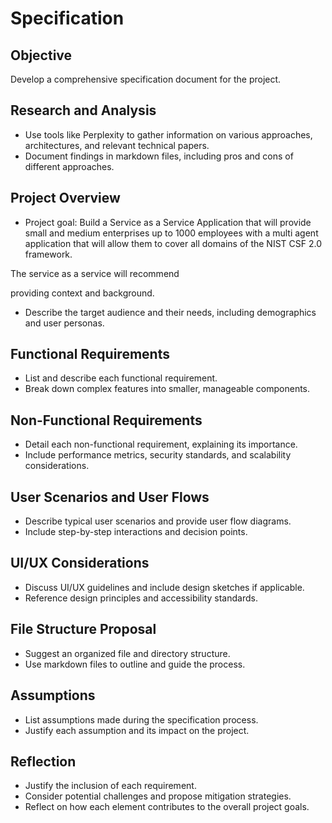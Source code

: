 # Specification

## Objective
Develop a comprehensive specification document for the project.

## Research and Analysis
- Use tools like Perplexity to gather information on various approaches, architectures, and relevant technical papers.
- Document findings in markdown files, including pros and cons of different approaches.

## Project Overview
- Project goal: Build a Service as a Service Application that will provide small and medium enterprises up to 1000 employees with a multi agent application that will allow them to cover all domains of the NIST CSF 2.0 framework.

The service as a service will recommend 




 providing context and background.
- Describe the target audience and their needs, including demographics and user personas.

## Functional Requirements
- List and describe each functional requirement.
- Break down complex features into smaller, manageable components.

## Non-Functional Requirements
- Detail each non-functional requirement, explaining its importance.
- Include performance metrics, security standards, and scalability considerations.

## User Scenarios and User Flows
- Describe typical user scenarios and provide user flow diagrams.
- Include step-by-step interactions and decision points.

## UI/UX Considerations
- Discuss UI/UX guidelines and include design sketches if applicable.
- Reference design principles and accessibility standards.

## File Structure Proposal
- Suggest an organized file and directory structure.
- Use markdown files to outline and guide the process.

## Assumptions
- List assumptions made during the specification process.
- Justify each assumption and its impact on the project.

## Reflection
- Justify the inclusion of each requirement.
- Consider potential challenges and propose mitigation strategies.
- Reflect on how each element contributes to the overall project goals.

